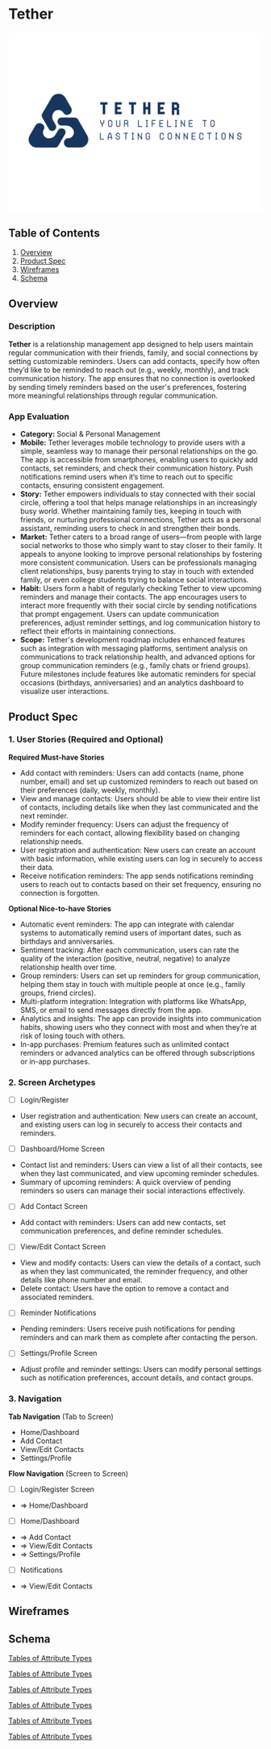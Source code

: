 # Tether
![Alt text](Photos/TetherLogo.png)

## Table of Contents

1. [Overview](#Overview)
2. [Product Spec](#Product-Spec)
3. [Wireframes](#Wireframes)
4. [Schema](#Schema)

## Overview

### Description

**Tether** is a relationship management app designed to help users maintain regular communication with their friends, family, and social connections by setting customizable reminders. Users can add contacts, specify how often they’d like to be reminded to reach out (e.g., weekly, monthly), and track communication history. The app ensures that no connection is overlooked by sending timely reminders based on the user's preferences, fostering more meaningful relationships through regular communication.

### App Evaluation
   - **Category:** Social & Personal Management
   - **Mobile:** Tether leverages mobile technology to provide users with a simple, seamless way to manage their personal relationships on the go. The app is accessible from smartphones, enabling users to quickly add contacts, set reminders, and check their communication history. Push notifications remind users when it’s time to reach out to specific contacts, ensuring consistent engagement.
   - **Story:** Tether empowers individuals to stay connected with their social circle, offering a tool that helps manage relationships in an increasingly busy world. Whether maintaining family ties, keeping in touch with friends, or nurturing professional connections, Tether acts as a personal assistant, reminding users to check in and strengthen their bonds.
   - **Market:** Tether caters to a broad range of users—from people with large social networks to those who simply want to stay closer to their family. It appeals to anyone looking to improve personal relationships by fostering more consistent communication. Users can be professionals managing client relationships, busy parents trying to stay in touch with extended family, or even college students trying to balance social interactions.
   - **Habit:** Users form a habit of regularly checking Tether to view upcoming reminders and manage their contacts. The app encourages users to interact more frequently with their social circle by sending notifications that prompt engagement. Users can update communication preferences, adjust reminder settings, and log communication history to reflect their efforts in maintaining connections.
   - **Scope:** Tether's development roadmap includes enhanced features such as integration with messaging platforms, sentiment analysis on communications to track relationship health, and advanced options for group communication reminders (e.g., family chats or friend groups). Future milestones include features like automatic reminders for special occasions (birthdays, anniversaries) and an analytics dashboard to visualize user interactions.

## Product Spec

### 1. User Stories (Required and Optional)

**Required Must-have Stories**

* Add contact with reminders: Users can add contacts (name, phone number, email) and set up customized reminders to reach out based on their preferences (daily, weekly, monthly).
* View and manage contacts: Users should be able to view their entire list of contacts, including details like when they last communicated and the next reminder.
* Modify reminder frequency: Users can adjust the frequency of reminders for each contact, allowing flexibility based on changing relationship needs.
* User registration and authentication: New users can create an account with basic information, while existing users can log in securely to access their data.
* Receive notification reminders: The app sends notifications reminding users to reach out to contacts based on their set frequency, ensuring no connection is forgotten.

**Optional Nice-to-have Stories**

* Automatic event reminders: The app can integrate with calendar systems to automatically remind users of important dates, such as birthdays and anniversaries.
* Sentiment tracking: After each communication, users can rate the quality of the interaction (positive, neutral, negative) to analyze relationship health over time.
* Group reminders: Users can set up reminders for group communication, helping them stay in touch with multiple people at once (e.g., family groups, friend circles).
* Multi-platform integration: Integration with platforms like WhatsApp, SMS, or email to send messages directly from the app.
* Analytics and insights: The app can provide insights into communication habits, showing users who they connect with most and when they’re at risk of losing touch with others.
* In-app purchases: Premium features such as unlimited contact reminders or advanced analytics can be offered through subscriptions or in-app purchases.


### 2. Screen Archetypes

- [ ] Login/Register
* User registration and authentication: New users can create an account, and existing users can log in securely to access their contacts and reminders.

- [ ] Dashboard/Home Screen
* Contact list and reminders: Users can view a list of all their contacts, see when they last communicated, and view upcoming reminder schedules.
* Summary of upcoming reminders: A quick overview of pending reminders so users can manage their social interactions effectively.

- [ ] Add Contact Screen
* Add contact with reminders: Users can add new contacts, set communication preferences, and define reminder schedules.

- [ ] View/Edit Contact Screen
* View and modify contacts: Users can view the details of a contact, such as when they last communicated, the reminder frequency, and other details like phone number and email.
* Delete contact: Users have the option to remove a contact and associated reminders.

- [ ] Reminder Notifications
* Pending reminders: Users receive push notifications for pending reminders and can mark them as complete after contacting the person.

- [ ] Settings/Profile Screen
* Adjust profile and reminder settings: Users can modify personal settings such as notification preferences, account details, and contact groups.

### 3. Navigation

**Tab Navigation** (Tab to Screen)

* Home/Dashboard
* Add Contact
* View/Edit Contacts
* Settings/Profile

**Flow Navigation** (Screen to Screen)

- [ ] Login/Register Screen
* => Home/Dashboard

- [ ] Home/Dashboard
* => Add Contact
* => View/Edit Contacts
* => Settings/Profile

- [ ] Notifications
* => View/Edit Contacts

## Wireframes

## Schema 
[Tables of Attribute Types](https://docs.google.com/spreadsheets/d/10xbaoro1ICVmPqPffddmhzqsFLJjYdmjbOvbMuxgeh8/edit?gid=0#gid=0)

[Tables of Attribute Types](https://docs.google.com/spreadsheets/d/10xbaoro1ICVmPqPffddmhzqsFLJjYdmjbOvbMuxgeh8/edit?gid=0#gid=0)

[Tables of Attribute Types](https://docs.google.com/spreadsheets/d/10xbaoro1ICVmPqPffddmhzqsFLJjYdmjbOvbMuxgeh8/edit?gid=0#gid=0)

[Tables of Attribute Types](https://docs.google.com/spreadsheets/d/10xbaoro1ICVmPqPffddmhzqsFLJjYdmjbOvbMuxgeh8/edit?gid=0#gid=0)

[Tables of Attribute Types](https://docs.google.com/spreadsheets/d/10xbaoro1ICVmPqPffddmhzqsFLJjYdmjbOvbMuxgeh8/edit?gid=0#gid=0)

[Tables of Attribute Types](https://docs.google.com/spreadsheets/d/10xbaoro1ICVmPqPffddmhzqsFLJjYdmjbOvbMuxgeh8/edit?gid=0#gid=0)
